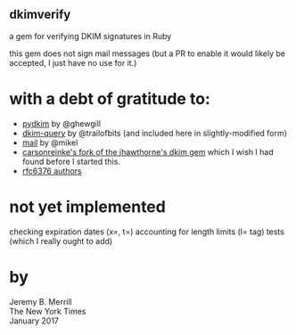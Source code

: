 dkimverify
---------

a gem for verifying DKIM signatures in Ruby

this gem does not sign mail messages (but a PR to enable it would likely be accepted, I just have no use for it.)

with a debt of gratitude to:
============================

  - [pydkim](https://github.com/ghewgill/pydkim) by @ghewgill
  - [dkim-query](https://github.com/trailofbits/dkim-query) by @trailofbits (and included here in slightly-modified form)
  - [mail](https://github.com/mikel/mail) by @mikel
  - [carsonreinke's fork of the jhawthorne's dkim gem](https://github.com/carsonreinke/dkim/tree/feature_verification) which I wish I had found before I started this.
  - [rfc6376 authors](https://tools.ietf.org/html/rfc6376)

not yet implemented
====================
checking expiration dates (x=, t=)
accounting for length limits (l= tag)
tests (which I really ought to add)

by
==

Jeremy B. Merrill  
The New York Times  
January 2017  
